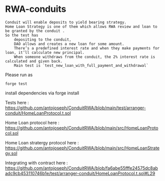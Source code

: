 # RWA-conduits

    Conduit will enable deposits to yield bearing strategy. 
    Home Loan Strategy is one of them which allows RWA review and loan to be granted by the conduit . 
    So the test has
        depositing to the conduit, 
        DAO allows and creates a new loan for some amount. 
        There’s a predefined interest rate and when they make payments for loan, it’ll calculate new principal. 
        When someone withdraws from the conduit, the 2% interest rate is calculated and given back.
        Main test is `test_new_loan_with_full_payment_and_withdrawal`



Please run as 

`forge test`


install dependencies via forge install


Tests here : https://github.com/antojoseph/ConduitRWA/blob/main/test/arranger-conduit/HomeLoanProtocol.t.sol

Home Loan protocol here : https://github.com/antojoseph/ConduitRWA/blob/main/src/HomeLoanProtocol.sol

Home Loan stratergy protocol here : https://github.com/antojoseph/ConduitRWA/blob/main/src/HomeLoanStrategy.sol

Integrating with contract here : https://github.com/antojoseph/ConduitRWA/blob/fa6abe55fffe24575dc8abadc9cb453110746b1e/test/arranger-conduit/HomeLoanProtocol.t.sol#L29